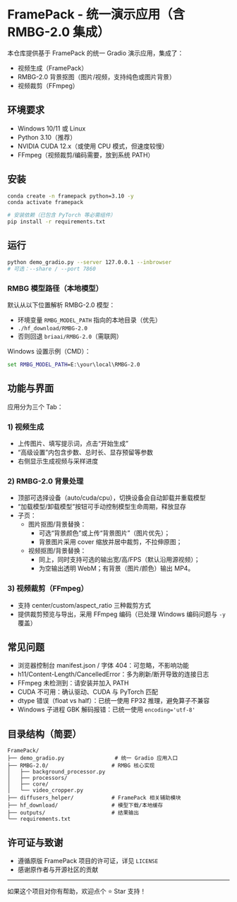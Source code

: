# FramePack - 统一演示应用（含 RMBG-2.0 集成）

本仓库提供基于 FramePack 的统一 Gradio 演示应用，集成了：
- 视频生成（FramePack）
- RMBG-2.0 背景抠图（图片/视频，支持纯色或图片背景）
- 视频裁剪（FFmpeg）

## 环境要求
- Windows 10/11 或 Linux
- Python 3.10（推荐）
- NVIDIA CUDA 12.x（或使用 CPU 模式，但速度较慢）
- FFmpeg（视频裁剪/编码需要，放到系统 PATH）

## 安装
```bash
conda create -n framepack python=3.10 -y
conda activate framepack

# 安装依赖（已包含 PyTorch 等必需组件）
pip install -r requirements.txt
```

## 运行
```bash
python demo_gradio.py --server 127.0.0.1 --inbrowser
# 可选：--share / --port 7860
```

### RMBG 模型路径（本地模型）
默认从以下位置解析 RMBG-2.0 模型：
- 环境变量 `RMBG_MODEL_PATH` 指向的本地目录（优先）
- `./hf_download/RMBG-2.0`
- 否则回退 `briaai/RMBG-2.0`（需联网）

Windows 设置示例（CMD）：
```bat
set RMBG_MODEL_PATH=E:\your\local\RMBG-2.0
```

## 功能与界面

应用分为三个 Tab：

### 1) 视频生成
- 上传图片、填写提示词，点击“开始生成”
- “高级设置”内包含步数、总时长、显存预留等参数
- 右侧显示生成视频与采样进度

### 2) RMBG-2.0 背景处理
- 顶部可选择设备（auto/cuda/cpu），切换设备会自动卸载并重载模型
- “加载模型/卸载模型”按钮可手动控制模型生命周期，释放显存
- 子页：
  - 图片抠图/背景替换：
    - 可选“背景颜色”或上传“背景图片”（图片优先）；
    - 背景图片采用 cover 缩放并居中裁剪，不拉伸原图；
  - 视频抠图/背景替换：
    - 同上，同时支持可选的输出宽/高/FPS（默认沿用源视频）；
    - 为空输出透明 WebM；有背景（图片/颜色）输出 MP4。

### 3) 视频裁剪（FFmpeg）
- 支持 center/custom/aspect_ratio 三种裁剪方式
- 提供裁剪预览与导出，采用 FFmpeg 编码（已处理 Windows 编码问题与 `-y` 覆盖）

## 常见问题
- 浏览器控制台 manifest.json / 字体 404：可忽略，不影响功能
- h11/Content-Length/CancelledError：多为刷新/断开导致的连接日志
- FFmpeg 未检测到：请安装并加入 PATH
- CUDA 不可用：确认驱动、CUDA 与 PyTorch 匹配
- dtype 错误（float vs half）：已统一使用 FP32 推理，避免算子不兼容
- Windows 子进程 GBK 解码报错：已统一使用 `encoding='utf-8'`

## 目录结构（简要）
```
FramePack/
├── demo_gradio.py                # 统一 Gradio 应用入口
├── RMBG-2.0/                    # RMBG 核心实现
│   ├── background_processor.py
│   ├── processors/
│   ├── core/
│   └── video_cropper.py
├── diffusers_helper/            # FramePack 相关辅助模块
├── hf_download/                 # 模型下载/本地缓存
├── outputs/                     # 结果输出
└── requirements.txt
```

## 许可证与致谢
- 遵循原版 FramePack 项目的许可证，详见 `LICENSE`
- 感谢原作者与开源社区的贡献

---
如果这个项目对你有帮助，欢迎点个 ⭐️ Star 支持！
